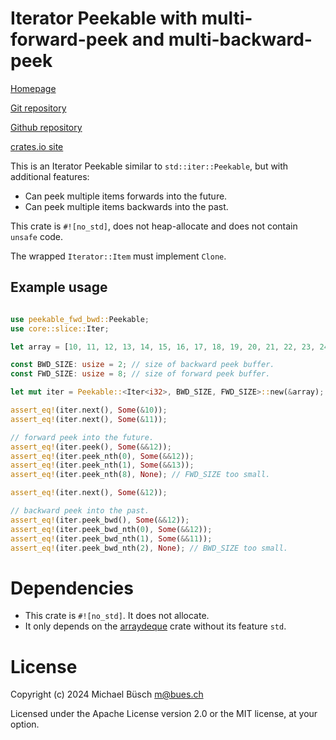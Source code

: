 # Iterator Peekable with multi-forward-peek and multi-backward-peek

[Homepage](https://bues.ch/)

[Git repository](https://bues.ch/cgit/peekable-fwd-bwd.git)

[Github repository](https://github.com/mbuesch/peekable-fwd-bwd)

[crates.io site](https://crates.io/crates/peekable-fwd-bwd)


This is an Iterator Peekable similar to `std::iter::Peekable`, but with additional features:

- Can peek multiple items forwards into the future.
- Can peek multiple items backwards into the past.

This crate is `#![no_std]`, does not heap-allocate and does not contain `unsafe` code.

The wrapped `Iterator::Item` must implement `Clone`.


## Example usage

```rust

use peekable_fwd_bwd::Peekable;
use core::slice::Iter;

let array = [10, 11, 12, 13, 14, 15, 16, 17, 18, 19, 20, 21, 22, 23, 24, 25];

const BWD_SIZE: usize = 2; // size of backward peek buffer.
const FWD_SIZE: usize = 8; // size of forward peek buffer.

let mut iter = Peekable::<Iter<i32>, BWD_SIZE, FWD_SIZE>::new(&array);

assert_eq!(iter.next(), Some(&10));
assert_eq!(iter.next(), Some(&11));

// forward peek into the future.
assert_eq!(iter.peek(), Some(&&12));
assert_eq!(iter.peek_nth(0), Some(&&12));
assert_eq!(iter.peek_nth(1), Some(&&13));
assert_eq!(iter.peek_nth(8), None); // FWD_SIZE too small.

assert_eq!(iter.next(), Some(&12));

// backward peek into the past.
assert_eq!(iter.peek_bwd(), Some(&&12));
assert_eq!(iter.peek_bwd_nth(0), Some(&&12));
assert_eq!(iter.peek_bwd_nth(1), Some(&&11));
assert_eq!(iter.peek_bwd_nth(2), None); // BWD_SIZE too small.
```


# Dependencies

- This crate is `#![no_std]`. It does not allocate.
- It only depends on the [arraydeque](https://crates.io/crates/arraydeque) crate without its feature `std`.


# License

Copyright (c) 2024 Michael Büsch <m@bues.ch>

Licensed under the Apache License version 2.0 or the MIT license, at your option.
